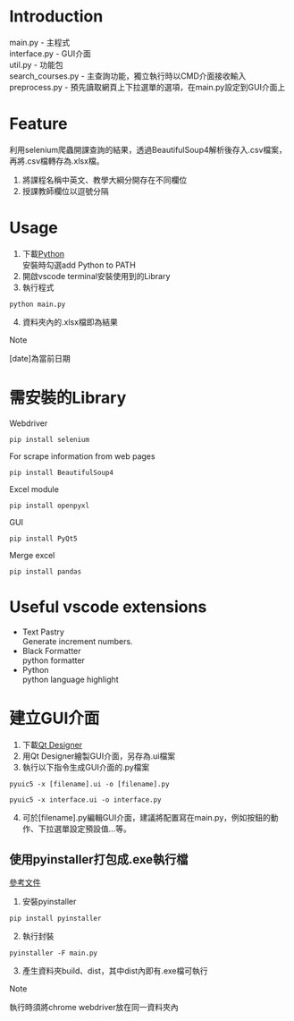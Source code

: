 # Introduction
main.py - 主程式  
interface.py - GUI介面  
util.py - 功能包  
search_courses.py - 主查詢功能，獨立執行時以CMD介面接收輸入  
preprocess.py - 預先讀取網頁上下拉選單的選項，在main.py設定到GUI介面上
# Feature
利用selenium爬蟲開課查詢的結果，透過BeautifulSoup4解析後存入.csv檔案，再將.csv檔轉存為.xlsx檔。  
1. 將課程名稱中英文、教學大綱分開存在不同欄位
2. 授課教師欄位以逗號分隔
# Usage
1. 下載[Python](https://www.python.org/downloads/)  
  安裝時勾選add Python to PATH
2. 開啟vscode terminal安裝使用到的Library  
3. 執行程式  
```
python main.py
```
4. 資料夾內的.xlsx檔即為結果  
> [!Note] 
> [date]為當前日期  

# 需安裝的Library
Webdriver
```
pip install selenium
```
For scrape information from web pages
```
pip install BeautifulSoup4
```
Excel module
```
pip install openpyxl
```
GUI
```
pip install PyQt5
```
Merge excel
```
pip install pandas
```


# Useful vscode extensions
- Text Pastry  
  Generate increment numbers.
- Black Formatter  
  python formatter
- Python  
  python language highlight
  

# 建立GUI介面
1. 下載[Qt Designer](https://build-system.fman.io/qt-designer-download)  
2. 用Qt Designer繪製GUI介面，另存為.ui檔案  
3. 執行以下指令生成GUI介面的.py檔案
```
pyuic5 -x [filename].ui -o [filename].py
```
```
pyuic5 -x interface.ui -o interface.py
```
4. 可於[filename].py編輯GUI介面，建議將配置寫在main.py，例如按鈕的動作、下拉選單設定預設值...等。
## 使用pyinstaller打包成.exe執行檔
[參考文件](https://medium.com/pyladies-taiwan/python-%E5%B0%87python%E6%89%93%E5%8C%85%E6%88%90exe%E6%AA%94-32a4bacbe351)
1. 安裝pyinstaller
```
pip install pyinstaller
```
2. 執行封裝
```
pyinstaller -F main.py
```
3. 產生資料夾build、dist，其中dist內即有.exe檔可執行
> [!Note]
> 執行時須將chrome webdriver放在同一資料夾內